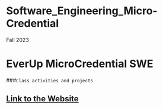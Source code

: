 # Software_Engineering_Micro-Credential
 Fall 2023 
# EverUp MicroCredential SWE
###`Class activities and projects` </br>
## [Link to the Website](https://tahminam.github.io/Software_Engineering_Micro-Credential/)

